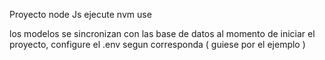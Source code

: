 Proyecto node Js 
ejecute nvm use 


los modelos se sincronizan con las base de datos al momento de iniciar el proyecto, configure el .env segun corresponda ( guiese por el ejemplo  )